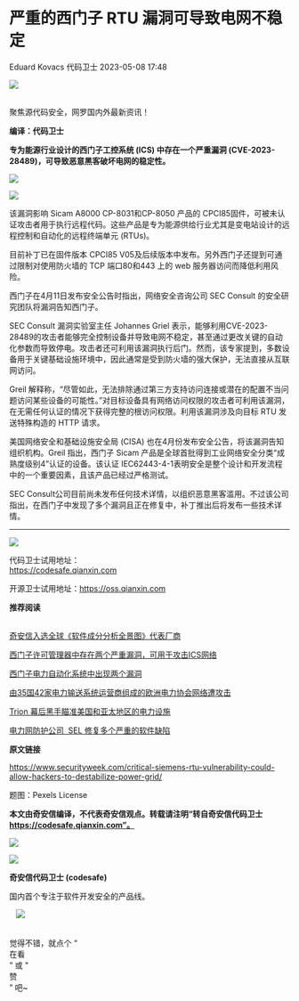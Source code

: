 #  严重的西门子 RTU 漏洞可导致电网不稳定   
Eduard Kovacs  代码卫士   2023-05-08 17:48  
  
![](https://mmbiz.qpic.cn/mmbiz_gif/Az5ZsrEic9ot90z9etZLlU7OTaPOdibteeibJMMmbwc29aJlDOmUicibIRoLdcuEQjtHQ2qjVtZBt0M5eVbYoQzlHiaw/640?wx_fmt=gif "")  
  
   
聚焦源代码安全，网罗国内外最新资讯！  
  
**编译：代码卫士**  
  
**专为能源行业设计的西门子工控系统 (ICS) 中存在一个严重漏洞 (CVE-2023-28489)，可导致恶意黑客破坏电网的稳定性。**  
  
![](https://mmbiz.qpic.cn/mmbiz_gif/oBANLWYScMSwbGPtlJbNlhhxNDQwWAQF8Rr9IzTshMvDYREFiafcDIoVPIOUCdiaiceZYVEHya0V2ib4EdM5xR48ibQ/640?wx_fmt=gif "")  
  
![](https://mmbiz.qpic.cn/mmbiz_png/oBANLWYScMSwbGPtlJbNlhhxNDQwWAQFgUkwoZPXNaEQTwqQlyzwibPqFB7HcPIvL64zbq23IKnrbFe4WufJiakQ/640?wx_fmt=png "")  
  
  
  
该漏洞影响 Sicam A8000 CP-8031和CP-8050 产品的 CPCI85固件，可被未认证攻击者用于执行远程代码。这些产品是专为能源供给行业尤其是变电站设计的远程控制和自动化的远程终端单元 (RTUs)。  
  
目前补丁已在固件版本 CPCI85 V05及后续版本中发布。另外西门子还提到可通过限制对使用防火墙的 TCP 端口80和443 上的 web 服务器访问而降低利用风险。  
  
西门子在4月11日发布安全公告时指出，网络安全咨询公司 SEC Consult 的安全研究团队将漏洞告知西门子。  
  
SEC Consult 漏洞实验室主任 Johannes Griel 表示，能够利用CVE-2023-28489的攻击者能够完全控制设备并导致电网不稳定，甚至通过更改关键的自动化参数而导致停电。攻击者还可利用该漏洞执行后门。然而，该专家提到，多数设备用于关键基础设施环境中，因此通常是受到防火墙的强大保护，无法直接从互联网访问。  
  
Greil 解释称，“尽管如此，无法排除通过第三方支持访问连接或潜在的配置不当问题访问某些设备的可能性。”对目标设备具有网络访问权限的攻击者可利用该漏洞，在无需任何认证的情况下获得完整的根访问权限。利用该漏洞涉及向目标 RTU 发送特殊构造的 HTTP 请求。  
  
美国网络安全和基础设施安全局 (CISA) 也在4月份发布安全公告，将该漏洞告知组织机构。Greil 指出，西门子 Sicam 产品是全球首批得到工业网络安全分类“成熟度级别4”认证的设备。该认证 IEC62443-4-1表明安全是整个设计和开发流程中的一个重要因素，且该产品已经过严格测试。  
  
SEC Consult公司目前尚未发布任何技术详情，以组织恶意黑客滥用。不过该公司指出，在西门子中发现了多个漏洞且正在修复中，补丁推出后将发布一些技术详情。  
  
  
  
****  
![](https://mmbiz.qpic.cn/mmbiz_png/oBANLWYScMQZeSribxs2yU1w56EMvgX9cDBCiabniazxdxtQ25cBCAd5vBJIM2sOv1khjzwwViaT0pS74U6piaiauiaGA/640?wx_fmt=png "")  
  
  
  
代码卫士试用地址：  
https://codesafe.qianxin.com  
  
开源卫士试用地址：https://oss.qianxin.com  
  
  
  
  
  
  
  
  
  
  
  
  
**推荐阅读**  
  
[](http://mp.weixin.qq.com/s?__biz=MzI2NTg4OTc5Nw==&mid=2247511052&idx=3&sn=fb116392e405ae62e6c339117fffdb59&chksm=ea949d66dde31470758b6ee8f9dbecdb67ef6c0c8af277f26b83b60dbac95748d28db787a4b4&scene=21#wechat_redirect)  
[奇安信入选全球《软件成分分析全景图》代表厂商](http://mp.weixin.qq.com/s?__biz=MzI2NTg4OTc5Nw==&mid=2247515374&idx=1&sn=8b491039bc40f1e5d4e1b29d8c95f9e7&chksm=ea948d84dde30492f8a6c9953f69dbed1f483b6bc9b4480cab641fbc69459d46bab41cdc4859&scene=21#wechat_redirect)  
  
  
[西门子许可管理器中存在两个严重漏洞，可用于攻击ICS网络](http://mp.weixin.qq.com/s?__biz=MzI2NTg4OTc5Nw==&mid=2247515512&idx=1&sn=7d39a4d7d874a7b1c041b7d631be5e96&chksm=ea948c12dde30504fe8b09dd8462eaf319f93c0951f6f4c07be10cea26308fbe41ce6ffbe006&scene=21#wechat_redirect)  
  
  
[西门子电力自动化系统中出现两个漏洞](http://mp.weixin.qq.com/s?__biz=MzI2NTg4OTc5Nw==&mid=2247485730&idx=2&sn=2eb7e60485905a9f5a9d17ef678517e9&chksm=ea973848dde0b15e4682ada9d7dbf8006d23f2ea27edbed042efb7010f40f5faacf1f4b5cf24&scene=21#wechat_redirect)  
  
  
[由35国42家电力输送系统运营商组成的欧洲电力协会网络遭攻击](http://mp.weixin.qq.com/s?__biz=MzI2NTg4OTc5Nw==&mid=2247492490&idx=3&sn=88057cc44e0efb849b189519c25bd4c0&chksm=ea94d2e0dde35bf633263284bb5291885df6e4a2a270abdcae73d4d2cbd8da2d9c0ddc3f0f45&scene=21#wechat_redirect)  
  
  
[Trion 幕后黑手瞄准美国和亚太地区的电力设施](http://mp.weixin.qq.com/s?__biz=MzI2NTg4OTc5Nw==&mid=2247490202&idx=3&sn=2e30c0a60b10d7862a53a6fcb485059f&chksm=ea972bf0dde0a2e6009237ee74c58cd32c7b2722430559e42605c73b22438320a225143af2f2&scene=21#wechat_redirect)  
  
  
[电力网防护公司  SEL 修复多个严重的软件缺陷](http://mp.weixin.qq.com/s?__biz=MzI2NTg4OTc5Nw==&mid=2247487585&idx=3&sn=1fbaae2b20bb762f317d95481be9af89&chksm=ea97210bdde0a81d040d430035676951eef8378746af7f12029d279cebd6265639719b6b1f75&scene=21#wechat_redirect)  
  
  
  
  
**原文链接**  
  
https://www.securityweek.com/critical-siemens-rtu-vulnerability-could-allow-hackers-to-destabilize-power-grid/  
  
  
题图：Pexels License  
  
  
**本文由奇安信编译，不代表奇安信观点。转载请注明“转自奇安信代码卫士 https://codesafe.qianxin.com”。**  
  
  
  
  
![](https://mmbiz.qpic.cn/mmbiz_jpg/oBANLWYScMSf7nNLWrJL6dkJp7RB8Kl4zxU9ibnQjuvo4VoZ5ic9Q91K3WshWzqEybcroVEOQpgYfx1uYgwJhlFQ/640?wx_fmt=jpeg "")  
  
![](https://mmbiz.qpic.cn/mmbiz_jpg/oBANLWYScMSN5sfviaCuvYQccJZlrr64sRlvcbdWjDic9mPQ8mBBFDCKP6VibiaNE1kDVuoIOiaIVRoTjSsSftGC8gw/640?wx_fmt=jpeg "")  
  
**奇安信代码卫士 (codesafe)**  
  
国内首个专注于软件开发安全的产品线。  
  
   ![](https://mmbiz.qpic.cn/mmbiz_gif/oBANLWYScMQ5iciaeKS21icDIWSVd0M9zEhicFK0rbCJOrgpc09iaH6nvqvsIdckDfxH2K4tu9CvPJgSf7XhGHJwVyQ/640?wx_fmt=gif "")  
  
   
觉得不错，就点个 “  
在看  
” 或 "  
赞  
” 吧~  
  
